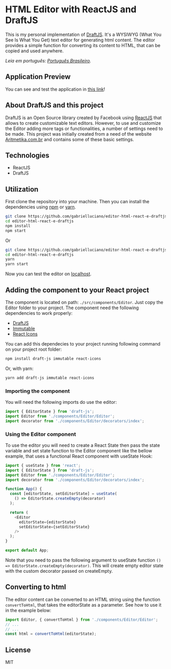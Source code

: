 # HTML Editor with ReactJS and DraftJS

This is my personal implementation of [DraftJS](https://draftjs.org/). It's a WYSIWYG (What You See Is What You Get) text editor for generating html content. The editor provides a simple function for converting its content to HTML, that can be copied and used anywhere.

*Leia em português: [Português Brasileiro](README.md).*

## Application Preview
You can see and test the application in [this link](https://editor-html-react-e-draftjs.vercel.app/)!

## About DraftJS and this project

DraftJS is an Open Source library created by Facebook using [ReactJS](https://reactjs.org/) that allows to create customizable text editors. However, to use and customize the Editor adding more tags or functionalities, a number of settings need to be made. This project was initially created from a need of the website [Aritmetika.com.br](https://www.aritmetika.com.br) and contains some of these basic settings.

## Technologies
- ReactJS
- DraftJS

## Utilization

First clone the repository into your machine. Then you can install the dependencies using [npm](https://www.npmjs.com/) or [yarn](https://yarnpkg.com/).
```bash
git clone https://github.com/gabrielluciano/editor-html-react-e-draftjs
cd editor-html-react-e-draftjs
npm install
npm start
```
Or
```bash
git clone https://github.com/gabrielluciano/editor-html-react-e-draftjs
cd editor-html-react-e-draftjs
yarn
yarn start
```
Now you can test the editor on [localhost](http://localhost:3000).

## Adding the component to your React project

The component is located on path: `./src/components/Editor`. Just copy the Editor folder to your project. The component need the following dependencies to work properly:
* [DraftJS](https://draftjs.org/)
* [Immutable](https://immutable-js.github.io/immutable-js/)
* [React Icons](https://react-icons.github.io/react-icons/)

You can add this dependecies to your project running following command on your project root folder:
```bash
npm install draft-js immutable react-icons
```
Or, with yarn:
```bash
yarn add draft-js immutable react-icons
```

### Importing the component
You will need the following imports do use the editor:
```javascript
import { EditorState } from 'draft-js';
import Editor from './components/Editor/Editor';
import decorator from './components/Editor/decorators/index';
```
### Using the Editor component
To use the editor you will need to create a React State then pass the state variable and set state function to the Editor component like the bellow example, that uses a functional React component with useState Hook:
```javascript
import { useState } from 'react';
import { EditorState } from 'draft-js';
import Editor from './components/Editor/Editor';
import decorator from './components/Editor/decorators/index';

function App() {
  const [editorState, setEditorState] = useState(
    () => EditorState.createEmpty(decorator)
  );

  return (
    <Editor
      editorState={editorState}
      setEditorState={setEditorState}
    />
  );
}

export default App;
```
Note that you need to pass the following argument to useState function `() => EditorState.createEmpty(decorator)`. This will create empty editor state with the custom decorator passed on createEmpty.

## Converting to html
The editor content can be converted to an HTML string using the function `convertToHtml`, that takes the editorState as a parameter. See how to use it in the example below:

```javascript
import Editor, { convertToHtml } from './components/Editor/Editor';
// ...
// ...
const html = convertToHtml(editorState);
```

## License
MIT